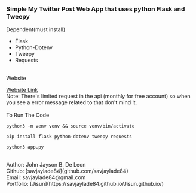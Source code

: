 
### Simple My Twitter Post Web App that uses python Flask and Tweepy <br>

Dependent(must install)
- Flask
- Python-Dotenv
- Tweepy
- Requests

<br>
Website<br> 

[Website Link](https://mytweeterfeed.onrender.com/)
<br>
Note:
There's limited request in the api (monthly for free account) so when you see a
error message related to that don't mind it.<br><br> 
To Run The Code

`python3 -m venv venv && source venv/bin/activate` 

`pip install flask python-dotenv tweepy requests`

`python3 app.py`

<br>
Author: John Jayson B. De Leon<br>
Github: [savjaylade84](github.com/savjaylade84) <br>
Email: savjaylade84@gmail.com<br>
Portfolio: [Jisun](https://savjaylade84.github.io/Jisun.github.io/)<br>
